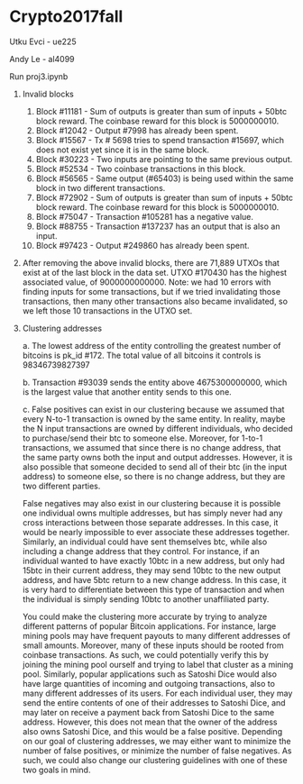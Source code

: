 # Crypto2017fall
Utku Evci - ue225

Andy Le - al4099

Run proj3.ipynb


1. Invalid blocks
	1. Block #11181 - Sum of outputs is greater than sum of inputs + 50btc block reward. The coinbase reward for this block is 5000000010. 
	2. Block #12042 - Output #7998 has already been spent.
	3. Block #15567 - Tx # 5698 tries to spend transaction #15697, which does not exist yet since it is in the same block.
	4. Block #30223 - Two inputs are pointing to the same previous output.
	5. Block #52534 - Two coinbase transactions in this block. 
	6. Block #56565 - Same output (#65403) is being used within the same block in two different transactions.
	7. Block #72902 - Sum of outputs is greater than sum of inputs + 50btc block reward. The coinbase reward for this block is 5000000010.
	8. Block #75047 - Transaction #105281 has a negative value. 
	9. Block #88755 - Transaction #137237 has an output that is also an input.
	10. Block #97423 - Output #249860 has already been spent.


2. After removing the above invalid blocks, there are 71,889 UTXOs that exist at of the last block in the data set. UTXO #170430 has the highest associated value, of 9000000000000. Note: we had 10 errors with finding inputs for some transactions, but if we tried invalidating those transactions, then many other transactions also became invalidated, so we left those 10 transactions in the UTXO set. 

3. Clustering addresses

	a. The lowest address of the entity controlling the greatest number of bitcoins is pk_id #172. The total value of all bitcoins it controls is 98346739827397
	
	b. Transaction #93039 sends the entity above 4675300000000, which is the largest value that another entity sends to this one.
	
	c. False positives can exist in our clustering because we assumed that every N-to-1 transaction is owned by the same entity. In reality, maybe the N input transactions are owned by different individuals, who decided to purchase/send their btc to someone else. Moreover, for 1-to-1 transactions, we assumed that since there is no change address, that the same party owns both the input and output addresses. However, it is also possible that someone decided to send all of their btc (in the input address) to someone else, so there is no change address, but they are two different parties. 
	
	False negatives may also exist in our clustering because it is possible one individual owns multiple addresses, but has simply never had any cross interactions between those separate addresses. In this case, it would be nearly impossible to ever associate these addresses together. Similarly, an individual could have sent themselves btc, while also including a change address that they control. For instance, if an individual wanted to have exactly 10btc in a new address, but only had 15btc in their current address, they may send 10btc to the new output address, and have 5btc return to a new change address. In this case, it is very hard to differentiate between this type of transaction and when the individual is simply sending 10btc to another unaffiliated party. 
	
	You could make the clustering more accurate by trying to analyze different patterns of popular Bitcoin applications. For instance, large mining pools may have frequent payouts to many different addresses of small amounts. Moreover, many of these inputs should be rooted from coinbase transactions. As such, we could potentially verify this by joining the mining pool ourself and trying to label that cluster as a mining pool. Similarly, popular applications such as Satoshi Dice would also have large quantities of incoming and outgoing transactions, also to many different addresses of its users. For each individual user, they may send the entire contents of one of their addresses to Satoshi Dice, and may later on receive a payment back from Satoshi Dice to the same address. However, this does not mean that the owner of the address also owns Satoshi Dice, and this would be a false positive. Depending on our goal of clustering addresses, we may either want to minimize the number of false positives, or minimize the number of false negatives. As such, we could also change our clustering guidelines with one of these two goals in mind.
